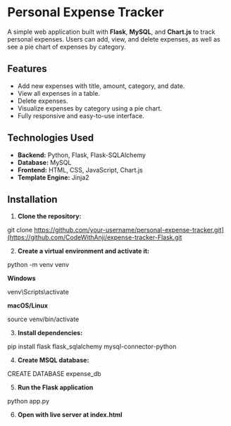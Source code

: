 # Personal Expense Tracker

A simple web application built with **Flask**, **MySQL**, and **Chart.js** to track personal expenses. Users can add, view, and delete expenses, as well as see a pie chart of expenses by category.


## Features

- Add new expenses with title, amount, category, and date.
- View all expenses in a table.
- Delete expenses.
- Visualize expenses by category using a pie chart.
- Fully responsive and easy-to-use interface.


## Technologies Used

- **Backend:** Python, Flask, Flask-SQLAlchemy  
- **Database:** MySQL  
- **Frontend:** HTML, CSS, JavaScript, Chart.js  
- **Template Engine:** Jinja2  


## Installation

1. **Clone the repository:**

git clone https://github.com/your-username/personal-expense-tracker.git](https://github.com/CodeWithAnji/expense-tracker-Flask.git

2. **Create a virtual environment and activate it:**

python -m venv venv

**Windows**

venv\Scripts\activate

**macOS/Linux**

source venv/bin/activate

3.  **Install dependencies:**

pip install flask flask_sqlalchemy mysql-connector-python

4.  **Create MSQL database:**

   CREATE DATABASE expense_db

5. **Run the Flask application**

python app.py

6. **Open with live server at index.html**
   

